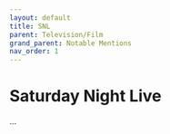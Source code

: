 ```yaml
---
layout: default
title: SNL
parent: Television/Film
grand_parent: Notable Mentions
nav_order: 1
---
```


# Saturday Night Live

...